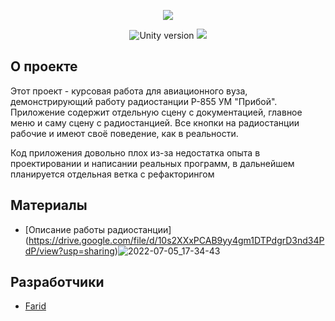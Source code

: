 <p align="center">
   <img src = "https://user-images.githubusercontent.com/104379303/177336455-f9df66b0-a4b4-4f0e-800b-d8fb8e544234.png">
</p>

<p align="center">
   <img src = "https://img.shields.io/badge/Движок-Unity%202021.2.5-blue" alt = "Unity version">
   <img src = "https://img.shields.io/badge/Язык-C%23-ff69b4">
</p>


## О проекте
   Этот проект - курсовая работа для авиационного вуза, демонстрирующий работу радиостанции P-855 УМ  "Прибой".
Приложение содержит отдельную сцену с документацией, главное меню и саму сцену с радиостанцией. Все кнопки на радиостанции рабочие и имеют своё поведение, как в реальности.
 
  Код приложения довольно плох из-за недостатка опыта в проектировании и написании реальных программ, в дальнейшем планируется отдельная ветка с рефакторингом



## Материалы

- [Описание работы радиостанции] (https://drive.google.com/file/d/10s2XXxPCAB9yy4gm1DTPdgrD3nd34PdP/view?usp=sharing)![2022-07-05_17-34-43](https://user-images.githubusercontent.com/104379303/177328719-ffce942c-fce7-424f-9e0b-cb799f3b1a2f.png)



## Разработчики

- [Farid](https://github.com/Farid357)

